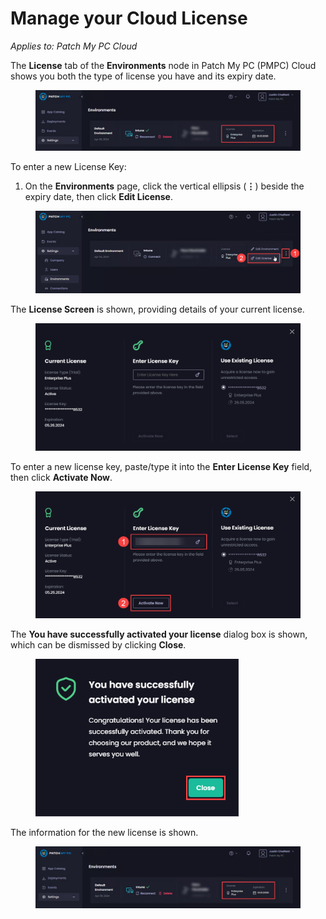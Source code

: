 # Manage your Cloud License

_Applies to: Patch My PC Cloud_

The **License** tab of the **Environments** node in Patch My PC (PMPC) Cloud shows you both the type of license you have and its expiry date.

<figure><img src="../../../_images/gitbook/image (2573).png" alt="“License” tab of the “Environments” page showing your license type and expiry" width="563"><figcaption></figcaption></figure>

To enter a new License Key:

1. On the **Environments** page, click the vertical ellipsis (**⋮**) beside the expiry date, then click **Edit License**.

<figure><img src="../../../_images/gitbook/image (2574).png" alt="Clicking the vertical ellipsis (⋮) beside the expiry date, then click “Edit License”" width="563"><figcaption></figcaption></figure>

The **License Screen** is shown, providing details of your current license.

<figure><img src="../../../_images/gitbook/image (854).png" alt="“License screen” showing details of your current license " width="563"><figcaption></figcaption></figure>

To enter a new license key, paste/type it into the **Enter License Key** field, then click **Activate Now**.

<figure><img src="../../../_images/gitbook/image (855).png" alt="Entering a new license key" width="563"><figcaption></figcaption></figure>

The **You have successfully activated your license** dialog box is shown, which can be dismissed by clicking **Close**.

<figure><img src="../../../_images/gitbook/image (856).png" alt="“You have successfully activated your license” dialog box" width="325"><figcaption></figcaption></figure>

The information for the new license is shown.

<figure><img src="../../../_images/gitbook/image (2575).png" alt="Information for the new license." width="563"><figcaption></figcaption></figure>
